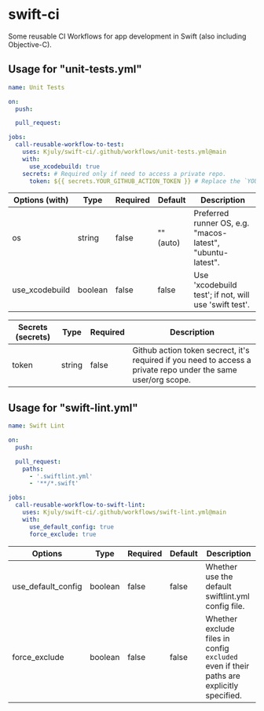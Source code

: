 # swift-ci
Some reusable CI Workflows for app development in Swift (also including Objective-C).

## Usage for "unit-tests.yml"

```unit-tests-sample.yml
name: Unit Tests

on:
  push:

  pull_request:

jobs:
  call-reusable-workflow-to-test:
    uses: Kjuly/swift-ci/.github/workflows/unit-tests.yml@main
    with:
      use_xcodebuild: true
    secrets: # Required only if need to access a private repo.
      token: ${{ secrets.YOUR_GITHUB_ACTION_TOKEN }} # Replace the `YOUR_GITHUB_ACTION_TOKEN` with your own.

```

| Options (with) | Type    | Required | Default | Description
| -------------- | ------- | -------- |--- | ---
| os             | string  | false    | "" (auto) | Preferred runner OS, e.g. "macos-latest", "ubuntu-latest".
| use_xcodebuild | boolean | false    | false | Use 'xcodebuild test'; if not, will use 'swift test'.

| Secrets (secrets) | Type    | Required | Description
| ----------------- | ------- | -------- | ---
| token             | string  | false    | Github action token secrect, it's required if you need to access a private repo under the same user/org scope.

## Usage for "swift-lint.yml"

```swift-lint-sample.yml
name: Swift Lint

on:
  push:

  pull_request:
    paths:
      - '.swiftlint.yml'
      - '**/*.swift'

jobs:
  call-reusable-workflow-to-swift-lint:
    uses: Kjuly/swift-ci/.github/workflows/swift-lint.yml@main
    with:
      use_default_config: true
      force_exclude: true
```

| Options            | Type    | Required | Default | Description
| ------------------ | ------- | -------- |-------- | ---
| use_default_config | boolean | false    | false   | Whether use the default swiftlint.yml config file.
| force_exclude      | boolean | false    | false   | Whether exclude files in config `excluded` even if their paths are explicitly specified.

